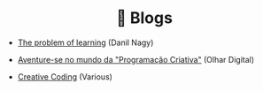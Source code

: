 <h1 align="center">📝 Blogs</h1>

- [The problem of learning](https://medium.com/generative-design/generative-design-introduction-64fb2db38e1) (Danil Nagy)

- [Aventure-se no mundo da "Programação Criativa"](https://olhardigital.com.br/noticia/aventure-se-no-mundo-da-arte-e-da-tecnologia-com-a-programacao-criativa/32798) (Olhar Digital)

- [Creative Coding](https://en.wikipedia.org/wiki/Creative_coding) (Various)
